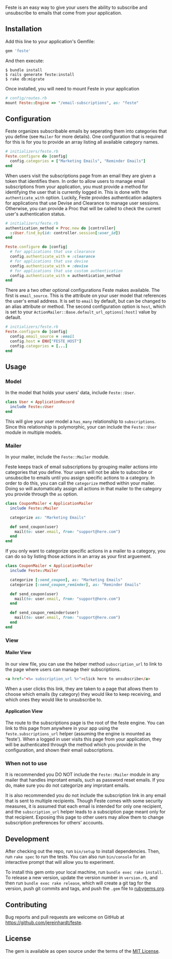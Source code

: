 Feste is an easy way to give your users the ability to subscribe and unsubscribe to emails that come from your application.

## Installation

Add this line to your application's Gemfile:

```ruby
gem 'feste'
```

And then execute:

    $ bundle install
    $ rails generate feste:install
    $ rake db:migrate

Once installed, you will need to mount Feste in your application

```ruby
# config/routes.rb
mount Feste::Engine => "/email-subscriptions", as: "feste"
```

## Configuration

Feste organizes subscribable emails by seperating them into categories that you define (see `Mailer` for more details).  One configuration that is required for this is for you to provide an array listing all available category names.

```ruby
# initializers/feste.rb
Feste.configure do |config|
  config.categories = ["Marketing Emails", "Reminder Emails"]
end
```
When users visit the subscriptions page from an email they are given a token that identifies them.  In order to allow users to manage email subscriptions from your application, you must provide a method for identifying the user that is currently logged in.  This is done with the `authenticate_with` option.  Luckily, Feste provides authentication adapters for applications that use Devise and Clearance to manage user sessions.  Otherwise, you can provide a Proc that will be called to check the current user's authentication status.

```ruby
# initializers/feste.rb
authentication_method = Proc.new do |controller|
  ::User.find_by(id: controller.session[:user_id])
end

Feste.configure do |config|
  # for applications that use clearance
  config.authenticate_with = :clearance
  # for applications that use devise
  config.authenticate_with = :devise
  # for applications that use custom authentication
  config.authenticate_with = authentication_method
end
```

There are a two other optional configurations Feste makes available.  The first is `email_source`.  This is the attribute on your user model that references the user's email address.  It is set to `email` by default, but can be changed to an alias attribute or method.  The second configuration option is `host`, which is set to your `ActionMailer::Base.default_url_options[:host]` value by default.

```ruby
# initializers/feste.rb
Feste.configure do |config|
  config.email_source = :email
  config.host = ENV["FESTE_HOST"]
  config.categories = [...]
end
```

## Usage

### Model

In the model that holds your users' data, include `Feste::User`.

```ruby
class User < ApplicationRecord
  include Feste::User
end
```

This will give your user model a `has_many` relationship to `subscriptions`.  Since this relationship is polymorphic, your can include the `Feste::User` module in multiple models.

### Mailer

In your mailer, include the `Feste::Mailer` module.

Feste keeps track of email subscriptions by grouping mailer actions into categories that you define.  Your users will not be able to subscribe or unsubscibe to emails until you assign specific actions to a category.  In order to do this, you can call the `categorize` method within your mailer.  Doing so will automatically assign all actions in that mailer to the category you provide through the `as` option.

```ruby
class CouponMailer < ApplicationMailer
  include Feste::Mailer

  categorize as: "Marketing Emails"

  def send_coupon(user)
    mail(to: user.email, from: "support@here.com")
  end
end
```

If you only want to categorize specific actions in a mailer to a category, you can do so by listing those actions in an array as your first arguement.

```ruby
class CouponMailer < ApplicationMailer
  include Feste::Mailer

  categorize [:send_coupon], as: "Marketing Emails"
  categorize [:send_coupon_reminder], as: "Reminder Emails"

  def send_coupon(user)
    mail(to: user.email, from: "support@here.com")
  end

  def send_coupon_reminder(user)
    mail(to: user.email, from: "support@here.com")
  end
end
```

### View

#### Mailer View

In our view file, you can use the helper method `subscription_url` to link to the page where users can manage their subscriptions.

```html
<a href="<%= subscription_url %>">click here to unsubscribe</a> 
```

When a user clicks this link, they are taken to a page that allows them to choose which emails (by category) they would like to keep receiving, and which ones they would like to unsubscribe to. 

#### Application View

The route to the subscriptions page is the root of the feste engine.  You can link to this page from anywhere in your app using the `feste.subscriptions_url` helper (assuming the engine is mounted as 'feste').  When a logged in user visits this page from your application, they will be authenticated through the method which you provide in the configuration, and shown their email subscriptions.

### When not to use

It is recommended you DO NOT include the `Feste::Mailer` module in any mailer that handles improtant emails, such as password reset emails.  If you do, make sure you do not categorize any improtant emails.

It is also recommended you do not include the subscription link in any email that is sent to multiple recipients.  Though Feste comes with some security measures, it is assumed that each email is intended for only one recipient, and the `subscription_url` helper leads to a subsciption page meant only for that recipient.  Exposing this page to other users may allow them to change subscription preferences for others' accounts.

## Development

After checking out the repo, run `bin/setup` to install dependencies. Then, run `rake spec` to run the tests. You can also run `bin/console` for an interactive prompt that will allow you to experiment.

To install this gem onto your local machine, run `bundle exec rake install`. To release a new version, update the version number in `version.rb`, and then run `bundle exec rake release`, which will create a git tag for the version, push git commits and tags, and push the `.gem` file to [rubygems.org](https://rubygems.org).

## Contributing

Bug reports and pull requests are welcome on GitHub at https://github.com/jereinhardt/feste.


## License

The gem is available as open source under the terms of the [MIT License](http://opensource.org/licenses/MIT).


